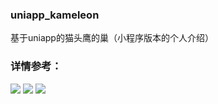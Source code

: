 ### uniapp_kameleon
基于uniapp的猫头鹰的巢（小程序版本的个人介绍）

### 详情参考：
![](https://github.com/xueenze/uniapp_kameleon/blob/master/1.jpeg)
![](https://github.com/xueenze/uniapp_kameleon/blob/master/2.jpeg)
![](https://github.com/xueenze/uniapp_kameleon/blob/master/3.jpeg)
